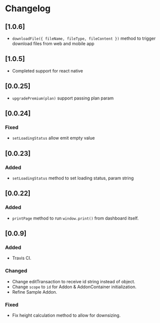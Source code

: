 # Changelog

## [1.0.6]
- `downloadFile({ fileName, fileType, fileContent })` method to trigger download files from web and mobile app

## [1.0.5]
- Completed support for react native

## [0.0.25]
- `upgradePremium(plan)` support passing plan param

## [0.0.24]

### Fixed
- `setLoadingStatus` allow emit empty value

## [0.0.23]

### Added
- `setLoadingStatus` method to set loading status, param string

## [0.0.22]

### Added
- `printPage` method to run `window.print()` from dashboard itself.

## [0.0.9]

### Added
- Travis CI.

### Changed
- Change editTransaction to receive id string instead of object.
- Change `scope` to `id` for Addon & AddonContainer initialization.
- Refine Sample Addon.

### Fixed
- Fix height calculation method to allow for downsizing.
